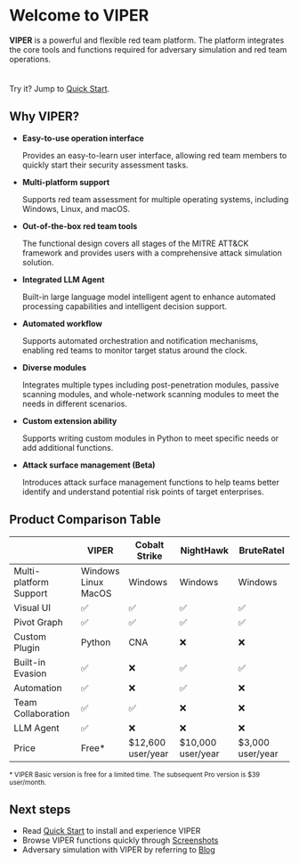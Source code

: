 # Welcome to VIPER

**VIPER** is a powerful and flexible red team platform. The platform integrates the core tools and functions required for adversary simulation and red team operations.

<div class="tip custom-block" style="padding-top: 8px">

Try it? Jump to [Quick Start](./getting_start).

</div>

## Why VIPER?

- **Easy-to-use operation interface**

  Provides an easy-to-learn user interface, allowing red team members to quickly start their security assessment tasks.

- **Multi-platform support**

  Supports red team assessment for multiple operating systems, including Windows, Linux, and macOS.

- **Out-of-the-box red team tools**

  The functional design covers all stages of the MITRE ATT&CK framework and provides users with a comprehensive attack simulation solution.

- **Integrated LLM Agent**

  Built-in large language model intelligent agent to enhance automated processing capabilities and intelligent decision support.

- **Automated workflow**

  Supports automated orchestration and notification mechanisms, enabling red teams to monitor target status around the clock.

- **Diverse modules**

  Integrates multiple types including post-penetration modules, passive scanning modules, and whole-network scanning modules to meet the needs in different scenarios.

- **Custom extension ability**

  Supports writing custom modules in Python to meet specific needs or add additional functions.

- **Attack surface management (Beta)**

  Introduces attack surface management functions to help teams better identify and understand potential risk points of target enterprises.

## Product Comparison Table

|                        | VIPER                       | Cobalt Strike     | NightHawk         | BruteRatel       |
|------------------------|-----------------------------|-------------------|-------------------|------------------|
| Multi-platform Support | Windows<br/>Linux<br/>MacOS | Windows           | Windows           | Windows          |
| Visual UI              | ✅                           | ✅                 | ✅                 | ✅                |
| Pivot Graph            | ✅                           | ✅                 | ✅                 | ✅                |
| Custom Plugin          | Python                      | CNA               | ❌                 | ❌                |
| Built-in Evasion       | ✅                           | ❌                 | ✅                 | ✅                |
| Automation             | ✅                           | ❌                 | ✅                 | ❌                |
| Team Collaboration     | ✅                           | ✅                 | ❌                 | ❌                |
| LLM Agent              | ✅                           | ❌                 | ❌                 | ❌                |
| Price                  | Free*                       | $12,600 user/year | $10,000 user/year | $3,000 user/year |

<small>\* VIPER Basic version is free for a limited time. The subsequent Pro version is $39 user/month.</small>

## Next steps

+ Read [Quick Start](getting_start.md) to install and experience VIPER
+ Browse VIPER functions quickly through [Screenshots](screenshots.md)
+ Adversary simulation with VIPER by referring to [Blog](../blog/index)